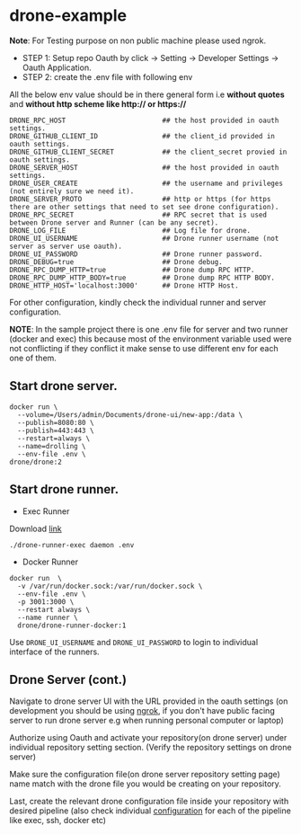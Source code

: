 # drone-example

**Note**: For Testing purpose on non public machine please used ngrok.

- STEP 1: Setup repo Oauth by click -> Setting -> Developer Settings -> Oauth Application.
- STEP 2: create the .env file with following env

All the below env value should be in there general form i.e **without quotes** and **without http scheme like http:// or https://**

```
DRONE_RPC_HOST                        ## the host provided in oauth settings.
DRONE_GITHUB_CLIENT_ID                ## the client_id provided in oauth settings.
DRONE_GITHUB_CLIENT_SECRET            ## the client_secret provied in oauth settings.
DRONE_SERVER_HOST                     ## the host provided in oauth settings.
DRONE_USER_CREATE                     ## the username and privileges (not entirely sure we need it).
DRONE_SERVER_PROTO                    ## http or https (for https there are other settings that need to set see drone configuration).
DRONE_RPC_SECRET                      ## RPC secret that is used between Drone server and Runner (can be any secret).
DRONE_LOG_FILE                        ## Log file for drone.
DRONE_UI_USERNAME                     ## Drone runner username (not server as server use oauth).
DRONE_UI_PASSWORD                     ## Drone runner password.
DRONE_DEBUG=true                      ## Drone debug.  
DRONE_RPC_DUMP_HTTP=true              ## Drone dump RPC HTTP.
DRONE_RPC_DUMP_HTTP_BODY=true         ## Drone dump RPC HTTP BODY.
DRONE_HTTP_HOST='localhost:3000'      ## Drone HTTP Host.
```

For other configuration, kindly check the individual runner and server configuration. 

**NOTE**: In the sample project there is one .env file for server and two runner (docker and exec) this because most of the environment variable used were not conflicting if they conflict it make sense to use different env for each one of them.



## Start drone server.

```
docker run \
  --volume=/Users/admin/Documents/drone-ui/new-app:/data \
  --publish=8080:80 \
  --publish=443:443 \
  --restart=always \
  --name=drolling \
  --env-file .env \
drone/drone:2
```

## Start drone runner.
- Exec Runner

Download [link](https://docs.drone.io/runner/exec/installation/)

```
./drone-runner-exec daemon .env
```
- Docker Runner

```
docker run  \
  -v /var/run/docker.sock:/var/run/docker.sock \
  --env-file .env \
  -p 3001:3000 \
  --restart always \
  --name runner \
  drone/drone-runner-docker:1
```

Use `DRONE_UI_USERNAME` and `DRONE_UI_PASSWORD` to login to individual interface of the runners.



## Drone Server (cont.)

Navigate to drone server UI with the URL provided in the oauth settings (on development you should be using [ngrok](https://ngrok.com/), if you don't have public facing server to run drone server e.g when running personal computer or laptop)

Authorize using Oauth and activate your repository(on drone server) under individual repository setting section. (Verify the repository settings on drone server)

Make sure the configuration file(on drone server repository setting page) name match with the drone file you would be creating on your repository.

Last, create the relevant drone configuration file inside your repository with desired pipeline (also check individual [configuration](https://docs.drone.io/pipeline/overview/) for each of the pipeline like exec, ssh, docker etc)
